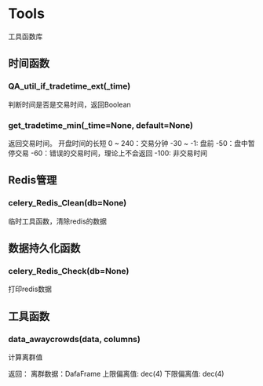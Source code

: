 # Tools

工具函数库

## 时间函数

### QA_util_if_tradetime_ext(_time)
判断时间是否是交易时间，返回Boolean

### get_tradetime_min(_time=None, default=None)
返回交易时间。
开盘时间的长短
        0 ~ 240：交易分钟
        -30 ~ -1: 盘前
        -50：盘中暂停交易
        -60：错误的交易时间，理论上不会返回
        -100: 非交易时间

## Redis管理
### celery_Redis_Clean(db=None)
临时工具函数，清除redis的数据

## 数据持久化函数


### celery_Redis_Check(db=None)
打印redis数据

## 工具函数
### data_awaycrowds(data, columns)
计算离群值

返回：
离群数据：DafaFrame
上限偏离值: dec(4)
下限偏离值: dec(4)